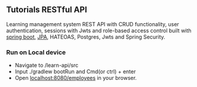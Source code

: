 
## Tutorials RESTful API

Learning management system REST API with CRUD functionality, user authentication, sessions with Jwts and role-based access control
built with [spring boot](https://docs.spring.io/),
[JPA](https://docs.spring.io/spring-boot/docs/3.1.0/reference/htmlsingle/#data.sql.jpa-and-spring-data), HATEOAS, Postgres,
Jwts and Spring Security.

### Run on Local device
* Navigate to /learn-api/src
* Input ./gradlew bootRun and Cmd(or ctrl) + enter
* Open [localhost:8080/employees](http://localhost:8080/login) in your browser.


